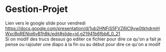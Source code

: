 # Gestion-Projet  

Lien vers le google slide pour vendredi https://docs.google.com/presentation/d/1ub2HNFiS5FVZ6lC9yw0tkhdrmHWxcBpRENiq6vB1hBk/edit#slide=id.g21941b6fbb6_0_21  
Si on modif des trucs dessus go editer ce fichier pour dire ce qu'on a fait je pense ou rajouter une diapo à la fin ou au début pour dire ce qu'on a modif  
